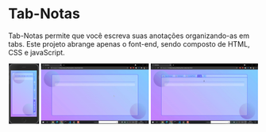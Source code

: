 # Tab-Notas

Tab-Notas permite que você escreva suas anotações organizando-as em tabs. Este projeto abrange apenas o font-end, sendo composto de HTML, CSS e javaScript.  

<div align="center">
  <img width="12.15%" src="images/run3.png">
  <span width="88%">
    <img width="43%" src="images/run1.gif">
    <img width="43%" src="images/run2.gif">
  </span>
</div>

